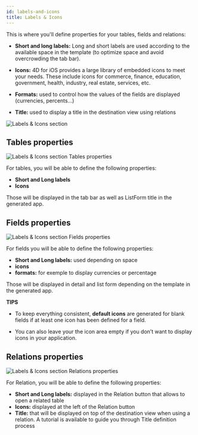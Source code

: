 ```yaml
---
id: labels-and-icons
title: Labels & Icons
---
```


This is where you'll define properties for your tables, fields and relations:

* **Short and long labels:** Long and short labels are used according to the available space in the template (to optimize space and avoid overcrowding the tab bar).
* **Icons:** 4D for iOS provides a large library of embedded icons to meet your needs. These include icons for commerce, finance, education, government, health, industry, real estate, services, etc.

* **Formats:** used to control how the values of the fields are displayed (currencies, percents...)

* **Title:** used to display a title in the destination view using relations

![Labels & Icons section](assets/en/project-editor/Labels-icons-section-4D-for-iOS.png)

## Tables properties

![Labels & Icons section Tables properties](assets/en/project-editor/Tables-properties-Labels-icons-section-4D-for-iOS.png)

For tables, you will be able to define the following properties:

* **Short and Long labels**
* **Icons**

Those will be displayed in the tab bar as well as ListForm title in the generated app.

## Fields properties

![Labels & Icons section Fields properties](assets/en/project-editor/Fields-properties-Labels-icons-section-4D-for-iOS.png)

For fields you will be able to define the following properties:

* **Short and Long labels:** used depending on space
* **icons**
* **formats:** for exemple to display currencies or percentage

Those will be displayed in detail and list form depending on the template in the generated app.<div class = "tips"> 

**TIPS**

* To keep everything consistent, **default icons** are generated for blank fields if at least one icon has been defined for a field.

* You can also leave your the icon area empty if you don’t want to display icons in your application.</div> 

## Relations properties

![Labels & Icons section Relations properties](assets/en/project-editor/Relations-properties-Labels-icons-section-4D-for-iOS.png)

For Relation, you will be able to define the following properties:

* **Short and Long labels:** displayed in the Relation button that allows to open a related table
* **Icons:** displayed at the left of the Relation button
* **Title:** that will be displayed on top of the destination view when using a relation. A tutorial is available to guide you through Title definition process
